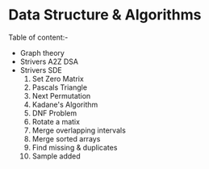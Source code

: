 # Data Structure & Algorithms
Table of content:- 
- Graph theory
- Strivers A2Z DSA
- Strivers SDE
    1. Set Zero Matrix
    2. Pascals Triangle
    3. Next Permutation
    4. Kadane's Algorithm
    5. DNF Problem
    7. Rotate a matix
    8. Merge overlapping intervals
    9. Merge sorted arrays
    10. Find missing & duplicates
    11. Sample added